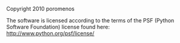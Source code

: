 Copyright 2010 poromenos 

The software is licensed according to the terms of the PSF (Python Software Foundation) license found here: http://www.python.org/psf/license/